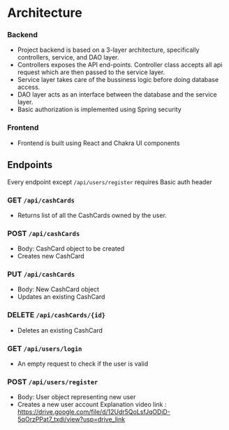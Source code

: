 # Architecture

### Backend

* Project backend is based on a 3-layer architecture, specifically controllers, service, and DAO layer.
* Controllers exposes the API end-points. Controller class accepts all api request which are then passed to the service layer.
* Service layer takes care of the bussiness logic before doing database access.
* DAO layer acts as an interface between the database and the service layer.
* Basic authorization is implemented using Spring security

### Frontend

* Frontend is built using React and Chakra UI components

## Endpoints

Every endpoint except `/api/users/register` requires Basic auth header

### GET `/api/cashCards`

* Returns list of all the CashCards owned by the user.

### POST `/api/cashCards`

* Body: CashCard object to be created
* Creates new CashCard

### PUT `/api/cashCards`

* Body: New CashCard object
* Updates an existing CashCard

### DELETE `/api/cashCards/{id}`

* Deletes an existing CashCard

### GET `/api/users/login`

* An empty request to check if the user is valid

### POST `/api/users/register`

* Body: User object representing new user
* Creates a new user account
Explanation video link : https://drive.google.com/file/d/12Udr5QoLsfJqODiD-5qOrzPPat7_txdi/view?usp=drive_link
